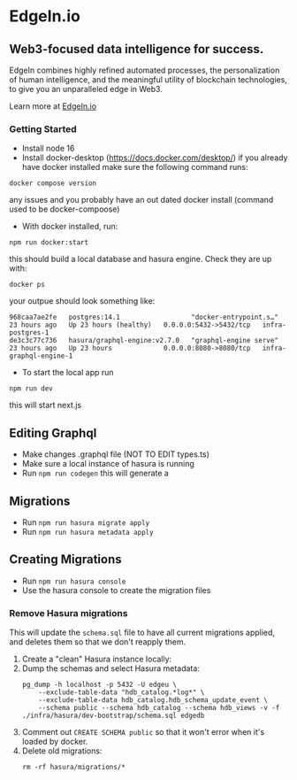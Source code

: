 # EdgeIn.io

## Web3-focused data intelligence for success.

EdgeIn combines highly refined automated processes, the personalization of human intelligence, and the meaningful utility of blockchain technologies, to give you an unparalleled edge in Web3.

Learn more at [EdgeIn.io](http://edgein.io/)

### Getting Started

- Install node 16
- Install docker-desktop (https://docs.docker.com/desktop/) if you already have docker installed make sure the following command runs: 
```
docker compose version
```
any issues and you probably have an out dated docker install (command used to be docker-compoose)

- With docker installed, run: 
```
npm run docker:start
```
this should build a local database and hasura engine. Check they are up with:
```
docker ps
```
your outpue should look something like:
```
968caa7ae2fe   postgres:14.1                  "docker-entrypoint.s…"   23 hours ago   Up 23 hours (healthy)   0.0.0.0:5432->5432/tcp   infra-postgres-1
de3c3c77c736   hasura/graphql-engine:v2.7.0   "graphql-engine serve"   23 hours ago   Up 23 hours             0.0.0.0:8080->8080/tcp   infra-graphql-engine-1
```

- To start the local app run 
```
npm run dev
``` 
this will start next.js

## Editing Graphql

- Make changes .graphql file (NOT TO EDIT types.ts)
- Make sure a local instance of hasura is running
- Run `npm run codegen` this will generate a

## Migrations

- Run `npm run hasura migrate apply`
- Run `npm run hasura metadata apply`

## Creating Migrations

- Run `npm run hasura console`
- Use the hasura console to create the migration files

### Remove Hasura migrations

This will update the `schema.sql` file to have all current migrations
applied, and deletes them so that we don't reapply them.

1. Create a "clean" Hasura instance locally:
1. Dump the schemas and select Hasura metadata:
   ```
   pg_dump -h localhost -p 5432 -U edgeu \
       --exclude-table-data "hdb_catalog.*log*" \
       --exclude-table-data hdb_catalog.hdb_schema_update_event \
       --schema public --schema hdb_catalog --schema hdb_views -v -f ./infra/hasura/dev-bootstrap/schema.sql edgedb
   ```
1. Comment out `CREATE SCHEMA public` so that it won't error when it's loaded by docker.
1. Delete old migrations:
   ```
   rm -rf hasura/migrations/*
   ```
